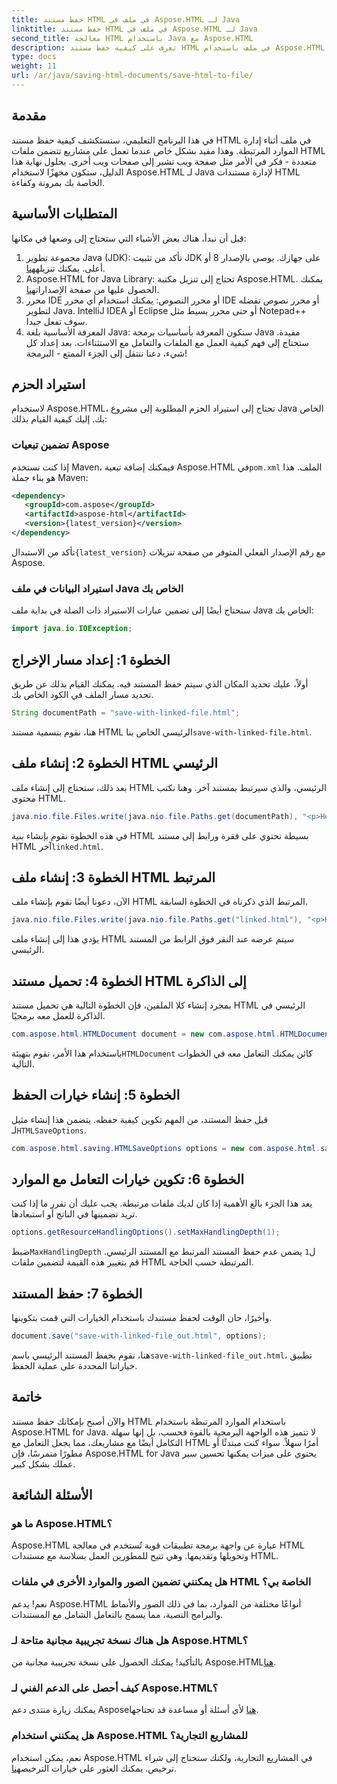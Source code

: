```yaml
---
title: حفظ مستند HTML في ملف في Aspose.HTML لـ Java
linktitle: حفظ مستند HTML في ملف في Aspose.HTML لـ Java
second_title: معالجة HTML باستخدام Java مع Aspose.HTML
description: تعرف على كيفية حفظ مستند HTML في ملف باستخدام Aspose.HTML لـ Java، وهو مثالي للتعامل مع الموارد المرتبطة المتعددة بسهولة.
type: docs
weight: 11
url: /ar/java/saving-html-documents/save-html-to-file/
---
```

## مقدمة
في هذا البرنامج التعليمي، سنستكشف كيفية حفظ مستند HTML في ملف أثناء إدارة الموارد المرتبطة. وهذا مفيد بشكل خاص عندما تعمل على مشاريع تتضمن ملفات HTML متعددة - فكر في الأمر مثل صفحة ويب تشير إلى صفحات ويب أخرى. بحلول نهاية هذا الدليل، ستكون مجهزًا لاستخدام Aspose.HTML لـ Java لإدارة مستندات HTML الخاصة بك بمرونة وكفاءة.
## المتطلبات الأساسية
قبل أن نبدأ، هناك بعض الأشياء التي ستحتاج إلى وضعها في مكانها:
1.  مجموعة تطوير Java (JDK): تأكد من تثبيت JDK على جهازك. يوصى بالإصدار 8 أو أعلى. يمكنك تنزيله[هنا](https://www.oracle.com/java/technologies/javase-jdk11-downloads.html).
2.  Aspose.HTML for Java Library: تحتاج إلى تنزيل مكتبة Aspose.HTML. يمكنك الحصول عليها من صفحة الإصدارات[هنا](https://releases.aspose.com/html/java/).
3. محرر IDE أو محرر النصوص: يمكنك استخدام أي محرر IDE أو محرر نصوص تفضله لتطوير Java. IntelliJ IDEA أو Eclipse أو حتى محرر بسيط مثل Notepad++ سوف تفعل جيدا.
4. المعرفة الأساسية بلغة Java: ستكون المعرفة بأساسيات برمجة Java مفيدة. ستحتاج إلى فهم كيفية العمل مع الملفات والتعامل مع الاستثناءات.
بعد إعداد كل شيء، دعنا ننتقل إلى الجزء الممتع - البرمجة!
## استيراد الحزم
لاستخدام Aspose.HTML، تحتاج إلى استيراد الحزم المطلوبة إلى مشروع Java الخاص بك. إليك كيفية القيام بذلك:
### تضمين تبعيات Aspose
 إذا كنت تستخدم Maven، فيمكنك إضافة تبعية Aspose.HTML في`pom.xml` الملف. هذا هو بناء جملة Maven:
```xml
<dependency>
   <groupId>com.aspose</groupId>
   <artifactId>aspose-html</artifactId>
   <version>{latest_version}</version>
</dependency>
```
 تأكد من الاستبدال`{latest_version}` مع رقم الإصدار الفعلي المتوفر من صفحة تنزيلات Aspose.
### استيراد البيانات في ملف Java الخاص بك
ستحتاج أيضًا إلى تضمين عبارات الاستيراد ذات الصلة في بداية ملف Java الخاص بك:
```java
import java.io.IOException;
```

## الخطوة 1: إعداد مسار الإخراج
أولاً، عليك تحديد المكان الذي سيتم حفظ المستند فيه. يمكنك القيام بذلك عن طريق تحديد مسار الملف في الكود الخاص بك.
```java
String documentPath = "save-with-linked-file.html";
```
 هنا، نقوم بتسمية مستند HTML الرئيسي الخاص بنا`save-with-linked-file.html`.
## الخطوة 2: إنشاء ملف HTML الرئيسي
بعد ذلك، ستحتاج إلى إنشاء ملف HTML الرئيسي، والذي سيرتبط بمستند آخر. وهنا نكتب محتوى HTML.
```java
java.nio.file.Files.write(java.nio.file.Paths.get(documentPath), "<p>Hello World!</p><a href='linked.html'>linked file</a>".getBytes());
```
 في هذه الخطوة نقوم بإنشاء بنية HTML بسيطة تحتوي على فقرة ورابط إلى مستند HTML آخر`linked.html`.
## الخطوة 3: إنشاء ملف HTML المرتبط
الآن، دعونا أيضًا نقوم بإنشاء ملف HTML المرتبط الذي ذكرناه في الخطوة السابقة.
```java
java.nio.file.Files.write(java.nio.file.Paths.get("linked.html"), "<p>Hello linked file!</p>".getBytes());
```
يؤدي هذا إلى إنشاء ملف HTML سيتم عرضه عند النقر فوق الرابط من المستند الرئيسي.
## الخطوة 4: تحميل مستند HTML إلى الذاكرة
بمجرد إنشاء كلا الملفين، فإن الخطوة التالية هي تحميل مستند HTML الرئيسي في الذاكرة للعمل معه برمجيًا.
```java
com.aspose.html.HTMLDocument document = new com.aspose.html.HTMLDocument(documentPath);
```
 باستخدام هذا الأمر، نقوم بتهيئة`HTMLDocument` كائن يمكنك التعامل معه في الخطوات التالية.
## الخطوة 5: إنشاء خيارات الحفظ
قبل حفظ المستند، من المهم تكوين كيفية حفظه. يتضمن هذا إنشاء مثيل لـ`HTMLSaveOptions`.
```java
com.aspose.html.saving.HTMLSaveOptions options = new com.aspose.html.saving.HTMLSaveOptions();
```
## الخطوة 6: تكوين خيارات التعامل مع الموارد
يعد هذا الجزء بالغ الأهمية إذا كان لديك ملفات مرتبطة. يجب عليك أن تقرر ما إذا كنت تريد تضمينها في الناتج أو استبعادها. 
```java
options.getResourceHandlingOptions().setMaxHandlingDepth(1);
```
 ضبط`MaxHandlingDepth` ل`1` يضمن عدم حفظ المستند المرتبط مع المستند الرئيسي. قم بتغيير هذه القيمة لتضمين ملفات HTML المرتبطة حسب الحاجة.
## الخطوة 7: حفظ المستند
وأخيرًا، حان الوقت لحفظ مستندك باستخدام الخيارات التي قمت بتكوينها.
```java
document.save("save-with-linked-file_out.html", options);
```
 هنا، نقوم بحفظ المستند الرئيسي باسم`save-with-linked-file_out.html`، تطبيق خياراتنا المحددة على عملية الحفظ.
## خاتمة
والآن أصبح بإمكانك حفظ مستند HTML باستخدام الموارد المرتبطة باستخدام Aspose.HTML for Java. لا تتميز هذه الواجهة البرمجية بالقوة فحسب، بل إنها سهلة التكامل أيضًا مع مشاريعك، مما يجعل التعامل مع HTML أمرًا سهلاً. سواء كنت مبتدئًا أو مطورًا متمرسًا، فإن Aspose.HTML for Java يحتوي على ميزات يمكنها تحسين سير عملك بشكل كبير.
## الأسئلة الشائعة
### ما هو Aspose.HTML؟  
Aspose.HTML عبارة عن واجهة برمجة تطبيقات قوية تُستخدم في معالجة HTML وتحويلها وتقديمها. وهي تتيح للمطورين العمل بسلاسة مع مستندات HTML.
### هل يمكنني تضمين الصور والموارد الأخرى في ملفات HTML الخاصة بي؟  
نعم! يدعم Aspose.HTML أنواعًا مختلفة من الموارد، بما في ذلك الصور والأنماط والبرامج النصية، مما يسمح بالتعامل الشامل مع المستندات.
### هل هناك نسخة تجريبية مجانية متاحة لـ Aspose.HTML؟  
 بالتأكيد! يمكنك الحصول على نسخة تجريبية مجانية من Aspose.HTML[هنا](https://releases.aspose.com/).
### كيف أحصل على الدعم الفني لـ Aspose.HTML؟  
 يمكنك زيارة منتدى دعم Aspose[هنا](https://forum.aspose.com/c/html/29) لأي أسئلة أو مساعدة قد تحتاجها.
### هل يمكنني استخدام Aspose.HTML للمشاريع التجارية؟  
نعم، يمكن استخدام Aspose.HTML في المشاريع التجارية، ولكنك ستحتاج إلى شراء ترخيص. يمكنك العثور على خيارات الترخيص[هنا](https://purchase.aspose.com/buy).
